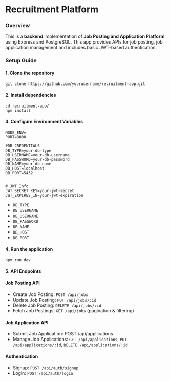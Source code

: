 # Recruitment Platform

### Overview
This is a **backend** implementation of **Job Posting and Application Platform** using Express and PostgreSQL. 
This app provides APIs for job posting, job application management and includes basic JWT-based authentication.

### Setup Guide 
#### 1. Clone the repository
```
git clone https://github.com/yourusername/recruitment-app.git
```
#### 2. Install dependencies
```
cd recruitment-app/
npm install
```
#### 3. Configure Environment Variables
```
NODE_ENV=
PORT=3000

#DB CREDENTIALS
DB_TYPE=your-db-type 
DB_USERNAME=your-db-username
DB_PASSWORD=your-db-password
DB_NAME=your-db-name
DB_HOST=localhost
DB_PORT=5432


# JWT Info
JWT_SECRET_KEY=your-jwt-secret
JWT_EXPIRES_IN=your-jwt-expiration
```
- `DB_TYPE`
- `DB_USERNAME`
- `DB_USERNAME`
- `DB_PASSWORD`
- `DB_NAME`
- `DB_HOST`
- `DB_PORT`
#### 4. Run the application
```
npm run dev
```
#### 5. API Endpoints

#### Job Posting API
- Create Job Posting: `POST /api/jobs`
- Update Job Posting: `PUT /api/jobs/:id`
- Delete Job Posting: `DELETE /api/jobs/:id`
- Fetch Job Postings: `GET /api/jobs` (pagination & filtering)
#### Job Application API
- Submit Job Application: POST /api/applications
- Manage Job Applications: `GET /api/applications`, `PUT /api/applications/:id`, `DELETE /api/applications/:id`
#### Authentication
- Signup: `POST /api/auth/signup`
- Login: `POST /api/auth/login`
